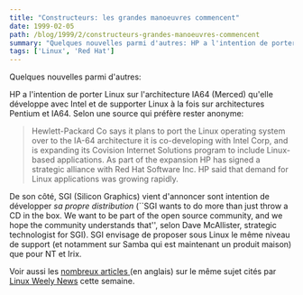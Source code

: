 ```yaml
---
title: "Constructeurs: les grandes manoeuvres commencent"
date: 1999-02-05
path: /blog/1999/2/constructeurs-grandes-manoeuvres-commencent
summary: "Quelques nouvelles parmi d'autres: HP a l'intention de porter Linux sur l'architecture IA64 (Merced) qu'elle développe avec Intel et de supporter Linux à la fois sur architectures Pentium et IA64."
tags: ['Linux', 'Red Hat']
---
```


<P>
Quelques nouvelles parmi d'autres:
</P>

<P>
HP a l'intention de porter Linux sur l'architecture IA64 (Merced) qu'elle
développe avec Intel et de supporter Linux à la fois sur architectures Pentium
et IA64. Selon une source qui préfère rester anonyme:
</P>

<BLOCKQUOTE>
Hewlett-Packard Co says it plans to port the Linux operating system over
to the IA-64 architecture it is co-developing with Intel Corp, and is
expanding its Covision Internet Solutions program to include Linux-based
applications. As part of the expansion HP has signed a strategic alliance
with Red Hat Software Inc. HP said that demand for Linux applications was
growing rapidly.
</BLOCKQUOTE>
<P>
De son côté, SGI (Silicon Graphics) vient d'annoncer sont intention
de développer <EM>sa propre distribution</EM> (``SGI wants to do more
than just throw a CD in the box. We want to be part of the open source
community, and we hope the community understands that'', selon Dave
McAllister, strategic technologist for SGI). SGI envisage de proposer
sous Linux le même niveau de support (et notamment sur Samba qui est maintenant
un produit maison) que pour NT et Irix.
</P>

<P>
Voir aussi les <A HREF="http://lwn.net/1999/0204/press.phtml">nombreux
articles </A> (en anglais) sur le même sujet cités par <A HREF="http://lwn.net/">Linux Weely News</A> cette semaine.
</P>


